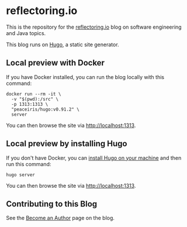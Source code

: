 # reflectoring.io
This is the repository for the [reflectoring.io](https://reflectoring.io) blog on software engineering and Java topics.

This blog runs on [Hugo](https://gohugo.io/), a static site generator.

## Local preview with Docker

If you have Docker installed, you can run the blog locally with this command:

```shell
docker run --rm -it \
  -v "$(pwd):/src" \
  -p 1313:1313 \
  "peaceiris/hugo:v0.91.2" \
  server
```

You can then browse the site via [http://localhost:1313](http://localhost:1313).

## Local preview by installing Hugo

If you don't have Docker, you can [install Hugo on your machine](https://gohugo.io/getting-started/installing/) and then run this command:

```
hugo server
```

You can then browse the site via [http://localhost:1313](http://localhost:1313).

## Contributing to this Blog

See the [Become an Author](https://reflectoring.io/contribute/become-an-author) page on the blog.
